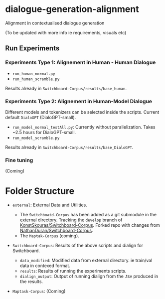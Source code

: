 # dialogue-generation-alignment
Alignment in contextualised dialogue generation

(To be updated with more info ie requirements, visuals etc)

## Run Experiments
### Experiments Type 1: Alignement in Human - Human Dialogue
- `run_human_normal.py`
- `run_human_scramble.py`

Results already in `Switchboard-Corpus/results/base_human`.
### Experiments Type 2: Alignement in Human-Model Dialogue
Different models and tokenizers can be selected inside the scripts. Current default `DialoGPT` (DialoGPT-small).
- `run_model_normal_testAll.py`: Currently without parallelization. Takes ~2.5 hours for DialoGPT-small.
- `run_model_scramble.py`

Results already in `Switchboard-Corpus/results/base_DialoGPT`.
### Fine tuning
(Coming)

# Folder Structure
- `external`: External Data and Utilities. 

  - The `Switchboatd-Corpus` has been added as a git submodule in the external directory. Tracking the `develop` branch of [KonstSkouras/Switchboard-Corpus](https://github.com/KonstSkouras/Switchboard-Corpus). Forked repo with changes from [NathanDuran/Switchboard-Corpus](https://github.com/NathanDuran/Switchboard-Corpus).
  - The `Maptak-Corpus` (coming).
- `Switchboard-Corpus`: Results of the above scripts and dialign for Switchboard.
  - `data_modified`: Modified data from external directory. ie train/val data in contexed format.
  - `results`: Results of running the experiments scripts.
  - `dialign_output`: Output of running dialign from the .tsv produced in the results. 
- `Maptask-Corpus`: (Coming)



